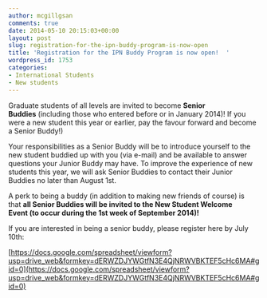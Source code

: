 ```yaml
---
author: mcgillgsan
comments: true
date: 2014-05-10 20:15:03+00:00
layout: post
slug: registration-for-the-ipn-buddy-program-is-now-open
title: 'Registration for the IPN Buddy Program is now open!  '
wordpress_id: 1753
categories:
- International Students
- New students
---
```


Graduate students of all levels are invited to become **Senior Buddies** (including those who entered before or in January 2014)! If you were a new student this year or earlier, pay the favour forward and become a Senior Buddy!)

Your responsibilities as a Senior Buddy will be to introduce yourself to the new student buddied up with you (via e-mail) and be available to answer questions your Junior Buddy may have. To improve the experience of new students this year, we will ask Senior Buddies to contact their Junior Buddies no later than August 1st.

A perk to being a buddy (in addition to making new friends of course) is that **all Senior Buddies will be invited to the New Student Welcome Event **(to occur during the 1st week of September 2014)**!**

If you are interested in being a senior buddy, please register here by July 10th:

[https://docs.google.com/spreadsheet/viewform?usp=drive_web&formkey=dERWZDJYWGtfN3E4QjNRWVBKTEF5cHc6MA#gid=0](https://docs.google.com/spreadsheet/viewform?usp=drive_web&formkey=dERWZDJYWGtfN3E4QjNRWVBKTEF5cHc6MA#gid=0)


